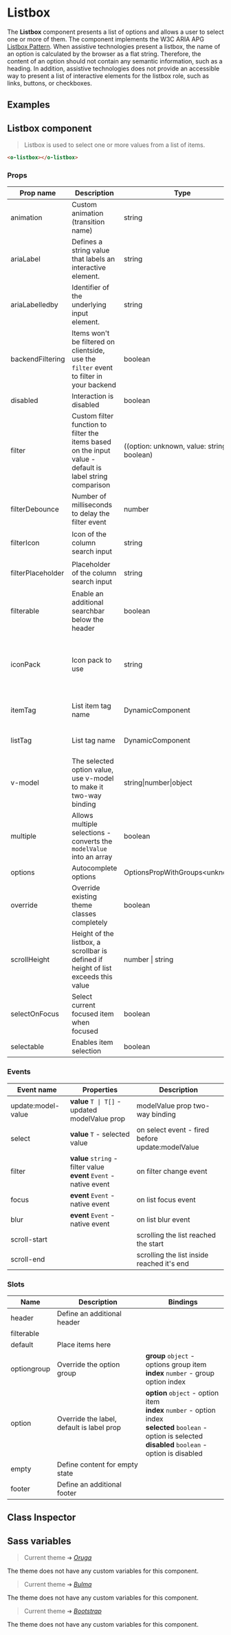 # Listbox

<section class="odocs-head">

The **Listbox** component presents a list of options and allows a user to select one or more of them.
The component implements the W3C ARIA APG [Listbox Pattern](https://www.w3.org/WAI/ARIA/apg/patterns/listbox/).
When assistive technologies present a listbox, the name of an option is calculated by the browser as a flat string.
Therefore, the content of an option should not contain any semantic information, such as a heading.
In addition, assistive technologies does not provide an accessible way to present a list of interactive elements for the listbox role, such as links, buttons, or checkboxes.

</section>

<section class="odocs-examples">

## Examples

<example-listbox />

</section>

<section class="odocs-specs">

## Listbox component

> Listbox is used to select one or more values from a list of items.

```html
<o-listbox></o-listbox>
```

### Props

| Prop name         | Description                                                                                              | Type                                             | Values                                            | Default                                                                                                                                                        |
| ----------------- | -------------------------------------------------------------------------------------------------------- | ------------------------------------------------ | ------------------------------------------------- | -------------------------------------------------------------------------------------------------------------------------------------------------------------- |
| animation         | Custom animation (transition name)                                                                       | string                                           | -                                                 | <div><small>From <b>config</b>:</small></div><code style='white-space: nowrap; padding: 0;'>listbox: {<br>&nbsp;&nbsp;animation: "fade"<br>}</code>            |
| ariaLabel         | Defines a string value that labels an interactive element.                                               | string                                           | -                                                 |                                                                                                                                                                |
| ariaLabelledby    | Identifier of the underlying input element.                                                              | string                                           | -                                                 |                                                                                                                                                                |
| backendFiltering  | Items won't be filtered on clientside, use the `filter` event to filter in your backend                  | boolean                                          | -                                                 | <code style='white-space: nowrap; padding: 0;'>false</code>                                                                                                    |
| disabled          | Interaction is disabled                                                                                  | boolean                                          | -                                                 | <code style='white-space: nowrap; padding: 0;'>false</code>                                                                                                    |
| filter            | Custom filter function to filter the items based on the input value - default is label string comparison | ((option: unknown, value: string) =&gt; boolean) | -                                                 |                                                                                                                                                                |
| filterDebounce    | Number of milliseconds to delay the filter event                                                         | number                                           | -                                                 | <div><small>From <b>config</b>:</small></div><code style='white-space: nowrap; padding: 0;'>listbox: {<br>&nbsp;&nbsp;filterDebounce: 400<br>}</code>          |
| filterIcon        | Icon of the column search input                                                                          | string                                           | -                                                 | <div><small>From <b>config</b>:</small></div><code style='white-space: nowrap; padding: 0;'>listbox: {<br>&nbsp;&nbsp;filterIcon: undefined<br>}</code>        |
| filterPlaceholder | Placeholder of the column search input                                                                   | string                                           | -                                                 | <div><small>From <b>config</b>:</small></div><code style='white-space: nowrap; padding: 0;'>listbox: {<br>&nbsp;&nbsp;filterPlaceholder: undefined<br>}</code> |
| filterable        | Enable an additional searchbar below the header                                                          | boolean                                          | -                                                 | <code style='white-space: nowrap; padding: 0;'>false</code>                                                                                                    |
| iconPack          | Icon pack to use                                                                                         | string                                           | `mdi`, `fa`, `fas and any other custom icon pack` | <div><small>From <b>config</b>:</small></div><code style='white-space: nowrap; padding: 0;'>listbox: {<br>&nbsp;&nbsp;iconPack: undefined<br>}</code>          |
| itemTag           | List item tag name                                                                                       | DynamicComponent                                 | -                                                 | <div><small>From <b>config</b>:</small></div><code style='white-space: nowrap; padding: 0;'>listbox: {<br>&nbsp;&nbsp;itemTag: "li"<br>}</code>                |
| listTag           | List tag name                                                                                            | DynamicComponent                                 | -                                                 | <div><small>From <b>config</b>:</small></div><code style='white-space: nowrap; padding: 0;'>listbox: {<br>&nbsp;&nbsp;listTag: "ul"<br>}</code>                |
| v-model           | The selected option value, use v-model to make it two-way binding                                        | string\|number\|object                           | -                                                 |                                                                                                                                                                |
| multiple          | Allows multiple selections - converts the `modelValue` into an array                                     | boolean                                          | -                                                 | <code style='white-space: nowrap; padding: 0;'></code>                                                                                                         |
| options           | Autocomplete options                                                                                     | OptionsPropWithGroups&lt;unknown&gt;             | -                                                 |                                                                                                                                                                |
| override          | Override existing theme classes completely                                                               | boolean                                          | -                                                 |                                                                                                                                                                |
| scrollHeight      | Height of the listbox, a scrollbar is defined if height of list exceeds this value                       | number \| string                                 | -                                                 | <div><small>From <b>config</b>:</small></div><code style='white-space: nowrap; padding: 0;'>listbox: {<br>&nbsp;&nbsp;scrollHeight: "225"<br>}</code>          |
| selectOnFocus     | Select current focused item when focused                                                                 | boolean                                          | -                                                 | <code style='white-space: nowrap; padding: 0;'>false</code>                                                                                                    |
| selectable        | Enables item selection                                                                                   | boolean                                          | -                                                 | <code style='white-space: nowrap; padding: 0;'>true</code>                                                                                                     |

### Events

| Event name         | Properties                                                             | Description                                      |
| ------------------ | ---------------------------------------------------------------------- | ------------------------------------------------ |
| update:model-value | **value** `T \| T[]` - updated modelValue prop                         | modelValue prop two-way binding                  |
| select             | **value** `T` - selected value                                         | on select event - fired before update:modelValue |
| filter             | **value** `string` - filter value<br/>**event** `Event` - native event | on filter change event                           |
| focus              | **event** `Event` - native event                                       | on list focus event                              |
| blur               | **event** `Event` - native event                                       | on list blur event                               |
| scroll-start       |                                                                        | scrolling the list reached the start             |
| scroll-end         |                                                                        | scrolling the list inside reached it's end       |

### Slots

| Name        | Description                               | Bindings                                                                                                                                                                |
| ----------- | ----------------------------------------- | ----------------------------------------------------------------------------------------------------------------------------------------------------------------------- |
| header      | Define an additional header               |                                                                                                                                                                         |
| filterable  |                                           |                                                                                                                                                                         |
| default     | Place items here                          |                                                                                                                                                                         |
| optiongroup | Override the option group                 | **group** `object` - options group item<br/>**index** `number` - group option index                                                                                     |
| option      | Override the label, default is label prop | **option** `object` - option item<br/>**index** `number` - option index<br/>**selected** `boolean` - option is selected<br/>**disabled** `boolean` - option is disabled |
| empty       | Define content for empty state            |                                                                                                                                                                         |
| footer      | Define an additional footer               |                                                                                                                                                                         |

</section>

<section class="odocs-classes">

## Class Inspector

<inspector-listbox-viewer />

</section>

<section class="odocs-style">

## Sass variables

<div class="theme-oruga">

> Current theme ➜ _[Oruga](https://github.com/oruga-ui/theme-oruga)_

<p>The theme does not have any custom variables for this component.</p>
</div>
<div class="theme-bulma">

> Current theme ➜ _[Bulma](https://github.com/oruga-ui/theme-bulma)_

<p>The theme does not have any custom variables for this component.</p>
</div>
<div class="theme-bootstrap">

> Current theme ➜ _[Bootstrap](https://github.com/oruga-ui/theme-bootstrap)_

<p>The theme does not have any custom variables for this component.</p>
</div>

</section>
